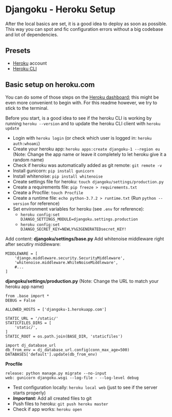 # Djangoku - Heroku Setup

After the local basics are set, it is a good idea to deploy as soon as possible. This way you can spot and fic configuration errors without a big codebase and lot of dependencies.

## Presets
* [Heroku](https://www.heroku.com) account
* [Heroku CLI](https://devcenter.heroku.com/articles/heroku-cli)


## Basic setup on heroku.com
You can do some of those steps on the [Heroku dashboard](https://dashboard.heroku.com/apps); this might be even more convenient to begin with. For this readme however, we try to stick to the terminal.

Before you start, is a good idea to see if the heroku CLI is working by running `heroku --version` and to update the heroku CLI client with `heroku update`

* Login with `heroku login` (or check which user is logged in: `heroku auth:whoami`)
* Create your heroku app: `heroku apps:create djangoku-1 --region eu` (Note: Change the app name or leave it completely to let heroku give it a random name)
* Check if heroku was automatically added as git remote: `git remote -v`
* Install gunicorn: `pip install gunicorn`
* Install whitenoise: `pip install whitenoise`
* Create settings file for heroku: `touch djangoku/settings/production.py`
* Create a requirements file: `pip freeze > requirements.txt`
* Create a Procfile: `touch Procfile`
* Create a runtime file: `echo python-3.7.2 > runtime.txt` (Run `python --version` for reference)
* Set environment variables for heroku (see `.env` for reference):
    * `heroku config:set DJANGO_SETTINGS_MODULE=djangoku.settings.production`
    * `heroku config:set DJANGO_SECRET_KEY=NEWLY%G3GENERATEDsecret_KEY!`

Add content:
**djangoku/settings/base.py**
Add whitenoise middleware right after secutiry middleware:
```
MIDDLEWARE = [
    'django.middleware.security.SecurityMiddleware',
    'whitenoise.middleware.WhiteNoiseMiddleware',
    #...
]
```

**djangoku/settings/production.py**
(Note: Change the URL to match your heroku app name)
```
from .base import *
DEBUG = False

ALLOWED_HOSTS = ['djangoku-1.herokuapp.com']

STATIC_URL = '/static/'
STATICFILES_DIRS = [
    'static/',
]
STATIC_ROOT = os.path.join(BASE_DIR, 'staticfiles')

import dj_database_url
db_from_env = dj_database_url.config(conn_max_age=500)
DATABASES['default'].update(db_from_env)

```

**Procfile**
```
release: python manage.py migrate --no-input
web: gunicorn djangoku.wsgi --log-file - --log-level debug
```

* Test configuration locally: `heroku local web` (just to see if the server starts properly)
* ***Important:*** Add all created files to git
* Push files to heroku: `git push heroku master`
* Check if app works: `heroku open`